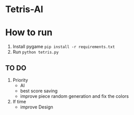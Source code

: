 # Tetris-AI

# How to run

1. Install pygame
   `pip install -r requirements.txt`
2. Run `python tetris.py`

## TO DO

1. Priority
   - AI
   - best score saving
   - improve piece random generation and fix the colors
2. If time
   - improve Design
